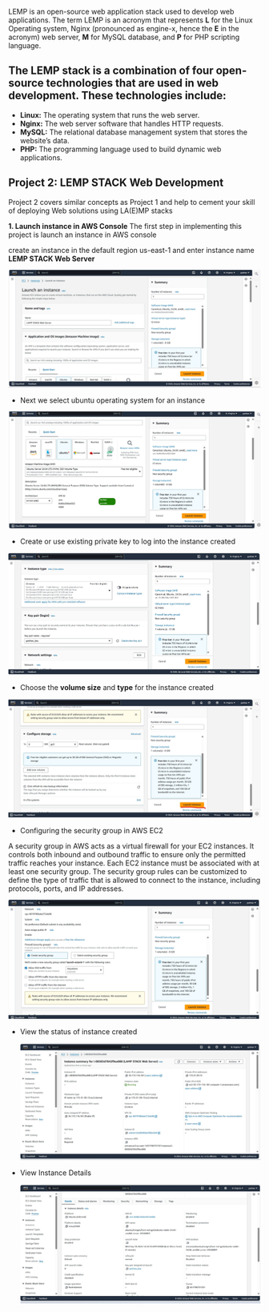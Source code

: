 LEMP is an open-source web application stack used to develop web applications. The term LEMP is an acronym that represents **L** for the Linux Operating system, Nginx (pronounced as engine-x, hence the **E** in the acronym) web server, **M** for MySQL database, and **P** for PHP scripting language.
## The LEMP stack is a combination of four open-source technologies that are used in web development. These technologies include:

- **Linux:** The operating system that runs the web server.
- **Nginx:** The web server software that handles HTTP requests.
- **MySQL:** The relational database management system that stores the website’s data.
- **PHP:** The programming language used to build dynamic web applications.

## Project 2: LEMP STACK Web Development
Project 2 covers similar concepts as Project 1 and help to cement your skill of deploying Web solutions using LA(E)MP stacks

**1. Launch instance in AWS Console**
The first step in implementing this project is launch an instance in AWS console

create an instance in the default region us-east-1 and enter instance name **LEMP STACK Web Server**

![image](assets//1_launch_instance_name.jpg)
- Next we select ubuntu operating system for an instance
  
![image](assets/2_select_ubuntu_instance.jpg)

- Create or use existing  private key to log into the instance created
  
![image](assets/3_key_pair_new_existing.jpg)

- Choose the **volume size** and **type** for the instance created

![image](assets/5_configure_and_launch_instance.jpg)

- Configuring the security group in AWS EC2
  
A security group in AWS acts as a virtual firewall for your EC2 instances. It controls both inbound and outbound traffic to ensure only the permitted traffic reaches your instance. Each EC2 instance must be associated with at least one security group. The security group rules can be customized to define the type of traffic that is allowed to connect to the instance, including protocols, ports, and IP addresses.

![image](assets/4_create_security_group.jpg)

- View the status of instance created

  ![image](assets/6_View_instance.jpg)
- View Instance Details

  ![image](assets/7_view_instance_details.jpg)
